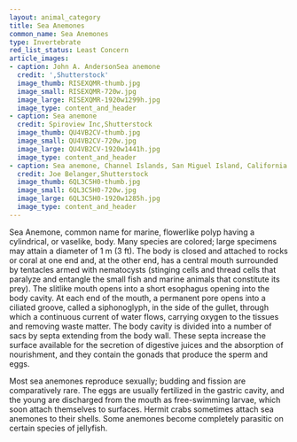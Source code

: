 ```yaml
---
layout: animal_category
title: Sea Anemones
common_name: Sea Anemones
type: Invertebrate
red_list_status: Least Concern
article_images:
- caption: John A. AndersonSea anemone
  credit: ',Shutterstock'
  image_thumb: RISEXQMR-thumb.jpg
  image_small: RISEXQMR-720w.jpg
  image_large: RISEXQMR-1920w1299h.jpg
  image_type: content_and_header
- caption: Sea anemone
  credit: Spiroview Inc,Shutterstock
  image_thumb: QU4VB2CV-thumb.jpg
  image_small: QU4VB2CV-720w.jpg
  image_large: QU4VB2CV-1920w1441h.jpg
  image_type: content_and_header
- caption: Sea anemone, Channel Islands, San Miguel Island, California.
  credit: Joe Belanger,Shutterstock
  image_thumb: 6QL3C5H0-thumb.jpg
  image_small: 6QL3C5H0-720w.jpg
  image_large: 6QL3C5H0-1920w1285h.jpg
  image_type: content_and_header
---
```


Sea Anemone, common name for marine, flowerlike polyp having a cylindrical, or vaselike, body. Many species are colored; large specimens may attain a diameter of 1 m (3 ft). The body is closed and attached to rocks or coral at one end and, at the other end, has a central mouth surrounded by tentacles armed with nematocysts (stinging cells and thread cells that paralyze and entangle the small fish and marine animals that constitute its prey). The slitlike mouth opens into a short esophagus opening into the body cavity. At each end of the mouth, a permanent pore opens into a ciliated groove, called a siphonoglyph, in the side of the gullet, through which a continuous current of water flows, carrying oxygen to the tissues and removing waste matter. The body cavity is divided into a number of sacs by septa extending from the body wall. These septa increase the surface available for the secretion of digestive juices and the absorption of nourishment, and they contain the gonads that produce the sperm and eggs.

Most sea anemones reproduce sexually; budding and fission are comparatively rare. The eggs are usually fertilized in the gastric cavity, and the young are discharged from the mouth as free-swimming larvae, which soon attach themselves to surfaces. Hermit crabs sometimes attach sea anemones to their shells. Some anemones become completely parasitic on certain species of jellyfish.